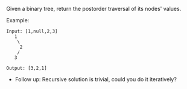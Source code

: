 Given a binary tree, return the postorder traversal of its nodes' values.

Example:
```
Input: [1,null,2,3]
   1
    \
     2
    /
   3

Output: [3,2,1]
```
- Follow up: Recursive solution is trivial, could you do it iteratively?
